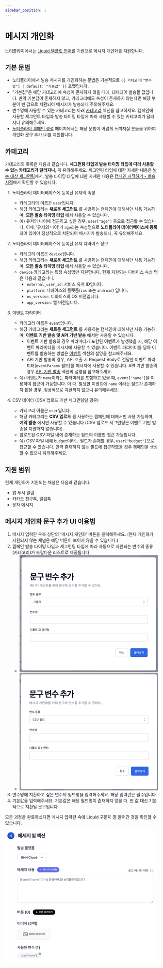 ```yaml
---
sidebar_position: 3
---
```


# 메시지 개인화

노티플라이에서는 [Liquid 템플릿 언어](https://liquidjs.com/tutorials/intro-to-liquid.html)를 기반으로 메시지 개인화를 지원합니다.

## 기본 문법

- 노티플라이에서 발송 메시지를 개인화하는 문법은 기본적으로 `{{ 카테고리["변수명"] | default: "기본값" }}` 포맷입니다.
- "기본값"은 해당 카테고리에 속성이 존재하지 않을 때에, 대체되어 발송될 값입니다. 만약 기본값이 존재하지 않고, 카테고리에도 속성이 존재하지 않는다면 해당 부분이 빈 값으로 치환되어 메시지가 발송되니 주의해주세요.
- 변수명에 사용할 수 있는 카테고리는 아래 [카테고리](/ko/user-guide/campaigns/message-personalization#카테고리) 섹션을 참고하세요. 캠페인에 사용할 세그먼트 타입과 발송 타이밍 타입에 따라 사용할 수 있는 카테고리가 달라지니 유의해주세요.
- [노티플라이 캠페인 생성](https://notifly.tech/console/campaign/create) 페이지에서는 해당 문법이 어렵게 느껴지실 분들을 위하여 개인화 문구 추가 UI를 지원합니다.

## 카테고리

카테고리의 목록은 다음과 같습니다. **세그먼팅 타입과 발송 타이밍 타입에 따라 사용할 수 있는 카테고리가 달라지니**, 꼭 유의해주세요. 세그먼팅 타입에 대한 자세한 내용은 [발송 대상 세그먼팅](/ko/user-guide/campaigns/segment)에서, 발송 타이밍 타입에 대한 자세한 내용은 [캠페인 시작하기 - 발송 시점](/ko/user-guide/campaigns/basic#발송-시점)에서 확인할 수 있습니다.

1. 노티플라이 데이터베이스에 등록된 유저의 속성

   - 카테고리의 이름은 `user`입니다.
   - 해당 카테고리는 **새로운 세그먼트** 를 사용하는 캠페인에 대해서만 사용 가능하며, **모든 발송 타이밍 타입** 에서 사용할 수 있습니다.
   - 예) 유저의 나이에 접근하고 싶은 경우, `user["age"]` 등으로 접근할 수 있습니다. 이때, '유저의 나이'가 `age`라는 속성명으로 **노티플라이 데이터베이스에 등록**되어 있어야 정상적으로 치환되어 메시지가 발송되니, 꼭 유의해주세요.

2. 노티플라이 데이터베이스에 등록된 유저 디바이스 정보

   - 카테고리 이름은 `device`입니다.
   - 해당 카테고리는 **새로운 세그먼트** 를 사용하는 캠페인에 대해서만 사용 가능하며, **모든 발송 타이밍 타입** 에서 사용할 수 있습니다.
   - `device` 카테고리는 특정 속성명만 지원합니다. 현재 지원되는 디바이스 속성 명은 다음과 같습니다.
     - `external_user_id`: 서비스 유저 ID입니다.
     - `platform`: 디바이스의 플랫폼(`ios` 또는 `android`) 입니다.
     - `os_version`: 디바이스의 OS 버전입니다.
     - `app_version`: 앱 버전입니다.

3. 이벤트 파라미터

   - 카테고리 이름은 `event`입니다.
   - 해당 카테고리는 **새로운 세그먼트** 를 사용하는 캠페인에 대해서만 사용 가능하며, **이벤트 기반 발송 및 API 기반 발송** 에서만 사용할 수 있습니다.
     - 이벤트 기반 발송의 경우 파라미터가 포함된 이벤트가 발생했을 시, 해당 이벤트 파라미터를 메시지에 사용할 수 있습니다. 이벤트 파라미터를 담아 이벤트를 발송하는 방법은 [이벤트](/ko/user-guide/campaigns/basic#이벤트-기반-발송) 섹션의 설명을 참고해주세요.
     - API 기반 발송의 경우, API 호출 시 Request Body로 전달한 이벤트 파라미터(`eventParams` 필드)를 메시지에 사용할 수 있습니다. API 기반 발송의 경우 [API 기반 발송](/ko/user-guide/campaigns/basic#api-기반-발송) 섹션의 설명을 참고해주세요.
   - 예) 이벤트가 `name`이라는 파라미터를 포함하고 있을 때, `event["name"]`을 이용하여 접근이 가능합니다. 이 때, 발생한 이벤트에 `name` 이라는 필드가 존재하지 않을 경우, 정상적으로 치환되지 않으니 유의해주세요.

4. CSV 데이터 (CSV 업로드 기반 세그먼팅일 경우)
   - 카테고리 이름은 `user`입니다.
   - 해당 카테고리는 **CSV 업로드** 를 사용하는 캠페인에 대해서만 사용 가능하며, **예약 발송** 에서만 사용할 수 있습니다 (CSV 업로드 세그먼팅은 이벤트 기반 발송을 지원하지 않습니다).
   - 업로드된 CSV 파일 내에 존재하는 필드의 이름만 접근 가능합니다.
   - 예) CSV 파일 내에 `budget`이라는 필드가 존재할 경우, `user["budget"]`으로 접근할 수 있습니다. 만약 존재하지 않는 필드에 접근하였을 경우 캠페인을 생성할 수 없으니 유의해주세요.

## 지원 범위

현재 개인화가 지원되는 채널은 다음과 같습니다.

- 앱 푸시 알림
- 카카오 친구톡, 알림톡
- 문자 메시지

## 메시지 개인화 문구 추가 UI 이용법

1. 메시지 입력란 우측 상단의 '메시지 개인화' 버튼을 클릭해주세요. (현재 개인화가 지원되지 않는 채널은 해당 버튼이 보이지 않을 수 있습니다.)
2. 캠페인 발송 타이밍 타입과 세그먼팅 타입에 따라 자동으로 지원되는 변수의 종류(카테고리)가 드랍다운 리스트로 제공됩니다.
   - ![Message Personalization UI - Build Segment](./img/message_personalization_ui_build_segment.png)
   - ![Message Personalization UI - CSV Upload Segment](./img/message_personalization_ui_csv.png)
3. 변수명에 치환하고 싶은 변수의 필드명을 입력해주세요. 해당 입력란은 필수입니다.
4. 기본값을 입력해주세요. 기본값은 해당 필드명이 존재하지 않을 때, 빈 값 대신 기본적으로 치환될 문구입니다.

모든 과정을 완료하셨다면 메시지 입력란 속에 Liquid 구문이 잘 들어간 것을 확인할 수 있습니다.

![Message Personalization UI - Result](./img/message_personalization_result.png)

